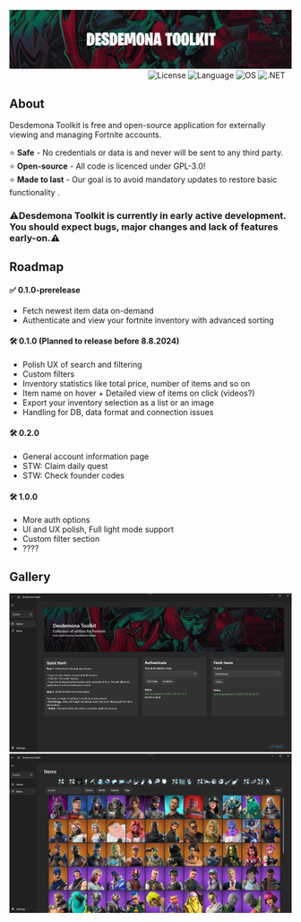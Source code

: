 ![Desdemona Toolkit Logo](https://github.com/YanehCheck/DesdemonaToolkit/blob/master/images/logo.png)
&nbsp;&nbsp;&nbsp;&nbsp;&nbsp;&nbsp;&nbsp;&nbsp;&nbsp;&nbsp;&nbsp;&nbsp;&nbsp;&nbsp;&nbsp;&nbsp;&nbsp;&nbsp;&nbsp;&nbsp;&nbsp;&nbsp;&nbsp;&nbsp;&nbsp;&nbsp;&nbsp;&nbsp;&nbsp;&nbsp;&nbsp;&nbsp;&nbsp;&nbsp;&nbsp;&nbsp;&nbsp;&nbsp;&nbsp;&nbsp;&nbsp;&nbsp;&nbsp;&nbsp;&nbsp;&nbsp;&nbsp;&nbsp;&nbsp;&nbsp;&nbsp;&nbsp;&nbsp;&nbsp;&nbsp;&nbsp;&nbsp;&nbsp;&nbsp;&nbsp;&nbsp;&nbsp;
![License](https://img.shields.io/badge/license-GPL--3.0-EA2824)
![Language](https://img.shields.io/badge/language-C%23-CA2824)
![OS](https://img.shields.io/badge/OS-windows-AA2824)
![.NET](https://img.shields.io/badge/.NET-8.0-8A2824)
## About

Desdemona Toolkit is free and open-source application for externally viewing and managing Fortnite accounts.  

⭐ <b>Safe</b> - No credentials or data is and never will be sent to any third party.  
⭐ <b>Open-source</b> - All code is licenced under GPL-3.0!  
⭐ <b>Made to last</b> - Our goal is to avoid mandatory updates to restore basic functionality  .

### ⚠️Desdemona Toolkit is currently in early active development. You should expect bugs, major changes and lack of features early-on.⚠️

## Roadmap

#### ✅ 0.1.0-prerelease  
- Fetch newest item data on-demand 
- Authenticate and view your fortnite inventory with advanced sorting 
#### 🛠️ 0.1.0 (Planned to release before 8.8.2024) 
- Polish UX of search and filtering
- Custom filters
- Inventory statistics like total price, number of items and so on
- Item name on hover + Detailed view of items on click (videos?)
- Export your inventory selection as a list or an image
- Handling for DB, data format and connection issues
#### 🛠️ 0.2.0
- General account information page
- STW: Claim daily quest
- STW: Check founder codes
####  🛠️ 1.0.0
- More auth options
- UI and UX polish, Full light mode support
- Custom filter section
- ????

## Gallery

![Home Page](https://github.com/YanehCheck/DesdemonaToolkit/blob/master/images/screenshot1.png)
![Inventory Page](https://github.com/YanehCheck/DesdemonaToolkit/blob/master/images/screenshot2.png)
  
  
  
  
